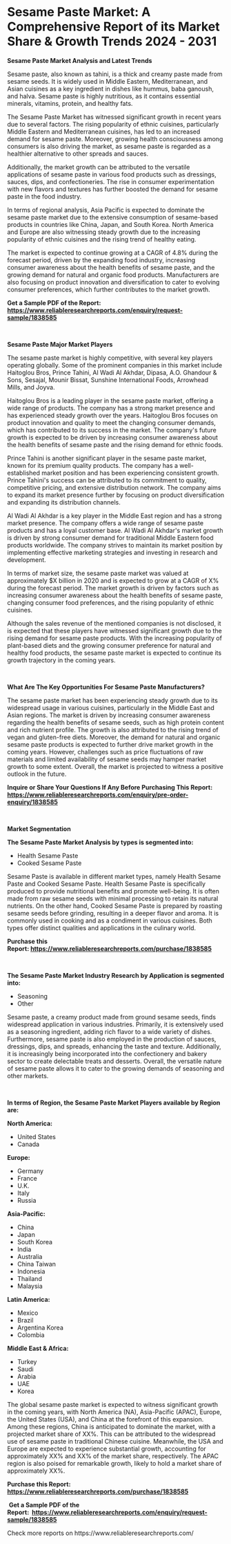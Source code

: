 <p><h1>Sesame Paste Market: A Comprehensive Report of its Market Share & Growth Trends 2024 - 2031</h1></p><p><strong>Sesame Paste Market Analysis and Latest Trends</strong></p>
<p><p>Sesame paste, also known as tahini, is a thick and creamy paste made from sesame seeds. It is widely used in Middle Eastern, Mediterranean, and Asian cuisines as a key ingredient in dishes like hummus, baba ganoush, and halva. Sesame paste is highly nutritious, as it contains essential minerals, vitamins, protein, and healthy fats.</p><p>The Sesame Paste Market has witnessed significant growth in recent years due to several factors. The rising popularity of ethnic cuisines, particularly Middle Eastern and Mediterranean cuisines, has led to an increased demand for sesame paste. Moreover, growing health consciousness among consumers is also driving the market, as sesame paste is regarded as a healthier alternative to other spreads and sauces.</p><p>Additionally, the market growth can be attributed to the versatile applications of sesame paste in various food products such as dressings, sauces, dips, and confectioneries. The rise in consumer experimentation with new flavors and textures has further boosted the demand for sesame paste in the food industry.</p><p>In terms of regional analysis, Asia Pacific is expected to dominate the sesame paste market due to the extensive consumption of sesame-based products in countries like China, Japan, and South Korea. North America and Europe are also witnessing steady growth due to the increasing popularity of ethnic cuisines and the rising trend of healthy eating.</p><p>The market is expected to continue growing at a CAGR of 4.8% during the forecast period, driven by the expanding food industry, increasing consumer awareness about the health benefits of sesame paste, and the growing demand for natural and organic food products. Manufacturers are also focusing on product innovation and diversification to cater to evolving consumer preferences, which further contributes to the market growth.</p></p>
<p><strong>Get a Sample PDF of the Report:&nbsp; <a href="https://www.reliableresearchreports.com/enquiry/request-sample/1838585">https://www.reliableresearchreports.com/enquiry/request-sample/1838585</a></strong></p>
<p>&nbsp;</p>
<p><strong>Sesame Paste Major Market Players</strong></p>
<p><p>The sesame paste market is highly competitive, with several key players operating globally. Some of the prominent companies in this market include Haitoglou Bros, Prince Tahini, Al Wadi Al Akhdar, Dipasa, A.O. Ghandour & Sons, Sesajal, Mounir Bissat, Sunshine International Foods, Arrowhead Mills, and Joyva.</p><p>Haitoglou Bros is a leading player in the sesame paste market, offering a wide range of products. The company has a strong market presence and has experienced steady growth over the years. Haitoglou Bros focuses on product innovation and quality to meet the changing consumer demands, which has contributed to its success in the market. The company's future growth is expected to be driven by increasing consumer awareness about the health benefits of sesame paste and the rising demand for ethnic foods.</p><p>Prince Tahini is another significant player in the sesame paste market, known for its premium quality products. The company has a well-established market position and has been experiencing consistent growth. Prince Tahini's success can be attributed to its commitment to quality, competitive pricing, and extensive distribution network. The company aims to expand its market presence further by focusing on product diversification and expanding its distribution channels.</p><p>Al Wadi Al Akhdar is a key player in the Middle East region and has a strong market presence. The company offers a wide range of sesame paste products and has a loyal customer base. Al Wadi Al Akhdar's market growth is driven by strong consumer demand for traditional Middle Eastern food products worldwide. The company strives to maintain its market position by implementing effective marketing strategies and investing in research and development.</p><p>In terms of market size, the sesame paste market was valued at approximately $X billion in 2020 and is expected to grow at a CAGR of X% during the forecast period. The market growth is driven by factors such as increasing consumer awareness about the health benefits of sesame paste, changing consumer food preferences, and the rising popularity of ethnic cuisines.</p><p>Although the sales revenue of the mentioned companies is not disclosed, it is expected that these players have witnessed significant growth due to the rising demand for sesame paste products. With the increasing popularity of plant-based diets and the growing consumer preference for natural and healthy food products, the sesame paste market is expected to continue its growth trajectory in the coming years.</p></p>
<p>&nbsp;</p>
<p><strong>What Are The Key Opportunities For Sesame Paste Manufacturers?</strong></p>
<p><p>The sesame paste market has been experiencing steady growth due to its widespread usage in various cuisines, particularly in the Middle East and Asian regions. The market is driven by increasing consumer awareness regarding the health benefits of sesame seeds, such as high protein content and rich nutrient profile. The growth is also attributed to the rising trend of vegan and gluten-free diets. Moreover, the demand for natural and organic sesame paste products is expected to further drive market growth in the coming years. However, challenges such as price fluctuations of raw materials and limited availability of sesame seeds may hamper market growth to some extent. Overall, the market is projected to witness a positive outlook in the future.</p></p>
<p><strong>Inquire or Share Your Questions If Any Before Purchasing This Report: <a href="https://www.reliableresearchreports.com/enquiry/pre-order-enquiry/1838585">https://www.reliableresearchreports.com/enquiry/pre-order-enquiry/1838585</a></strong></p>
<p>&nbsp;</p>
<p><strong>Market Segmentation</strong></p>
<p><strong>The Sesame Paste Market Analysis by types is segmented into:</strong></p>
<p><ul><li>Health Sesame Paste</li><li>Cooked Sesame Paste</li></ul></p>
<p><p>Sesame Paste is available in different market types, namely Health Sesame Paste and Cooked Sesame Paste. Health Sesame Paste is specifically produced to provide nutritional benefits and promote well-being. It is often made from raw sesame seeds with minimal processing to retain its natural nutrients. On the other hand, Cooked Sesame Paste is prepared by roasting sesame seeds before grinding, resulting in a deeper flavor and aroma. It is commonly used in cooking and as a condiment in various cuisines. Both types offer distinct qualities and applications in the culinary world.</p></p>
<p><strong>Purchase this Report:&nbsp;<a href="https://www.reliableresearchreports.com/purchase/1838585">https://www.reliableresearchreports.com/purchase/1838585</a></strong></p>
<p>&nbsp;</p>
<p><strong>The Sesame Paste Market Industry Research by Application is segmented into:</strong></p>
<p><ul><li>Seasoning</li><li>Other</li></ul></p>
<p><p>Sesame paste, a creamy product made from ground sesame seeds, finds widespread application in various industries. Primarily, it is extensively used as a seasoning ingredient, adding rich flavor to a wide variety of dishes. Furthermore, sesame paste is also employed in the production of sauces, dressings, dips, and spreads, enhancing the taste and texture. Additionally, it is increasingly being incorporated into the confectionery and bakery sector to create delectable treats and desserts. Overall, the versatile nature of sesame paste allows it to cater to the growing demands of seasoning and other markets.</p></p>
<p>&nbsp;</p>
<p><strong>In terms of Region, the Sesame Paste Market Players available by Region are:</strong></p>
<p>
    <p> <strong> North America: </strong>
        <ul>
            <li>United States</li>
            <li>Canada</li>
        </ul>
        </p> 
    <p> <strong> Europe: </strong>
        <ul>
            <li>Germany</li>
            <li>France</li>
            <li>U.K.</li>
            <li>Italy</li>
            <li>Russia</li>
        </ul>
        </p> 
    <p> <strong> Asia-Pacific: </strong>
        <ul>
            <li>China</li>
            <li>Japan</li>
            <li>South Korea</li>
            <li>India</li>
            <li>Australia</li>
            <li>China Taiwan</li>
            <li>Indonesia</li>
            <li>Thailand</li>
            <li>Malaysia</li>
        </ul>
        </p> 
    <p> <strong> Latin America: </strong>
        <ul>
            <li>Mexico</li>
            <li>Brazil</li>
            <li>Argentina Korea</li>
            <li>Colombia</li>
        </ul>
        </p> 
    <p> <strong> Middle East & Africa: </strong>
        <ul>
            <li>Turkey</li>
            <li>Saudi</li>
            <li>Arabia</li>
            <li>UAE</li>
            <li>Korea</li>
        </ul>
    </p>
    </p>
<p><p>The global sesame paste market is expected to witness significant growth in the coming years, with North America (NA), Asia-Pacific (APAC), Europe, the United States (USA), and China at the forefront of this expansion. Among these regions, China is anticipated to dominate the market, with a projected market share of XX%. This can be attributed to the widespread use of sesame paste in traditional Chinese cuisine. Meanwhile, the USA and Europe are expected to experience substantial growth, accounting for approximately XX% and XX% of the market share, respectively. The APAC region is also poised for remarkable growth, likely to hold a market share of approximately XX%.</p></p>
<p><strong>Purchase this Report: <a href="https://www.reliableresearchreports.com/purchase/1838585">https://www.reliableresearchreports.com/purchase/1838585</a></strong></p>
<p>&nbsp;<strong>Get a Sample PDF of the Report:&nbsp;&nbsp;<a href="https://www.reliableresearchreports.com/enquiry/request-sample/1838585">https://www.reliableresearchreports.com/enquiry/request-sample/1838585</a></strong></p>
<p><strong></strong></p>
<p>Check more reports on https://www.reliableresearchreports.com/</p>